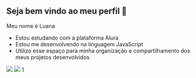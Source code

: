 ## Seja bem vindo ao meu perfil 🤠

Meu nome é Luana
- Estou estudando com a plataforma Alura
- Estou me desenvolvendo na linguagem JavaScript
- Utilizo esse espaço para minha organização e compartilhamento dos meus projetos desenvolvidos

![](https://media1.tenor.com/m/uEj9NSXtEfMAAAAC/frank-ocean-tyler-the-creator.gif)
![](https://media1.tenor.com/m/HJ8Nxo6FkI0AAAAC/broncos-hello.gif)
1[](https://media.tenor.com/KbPr5Ql-v50AAAAM/im-up-penn-badgley.gif)
